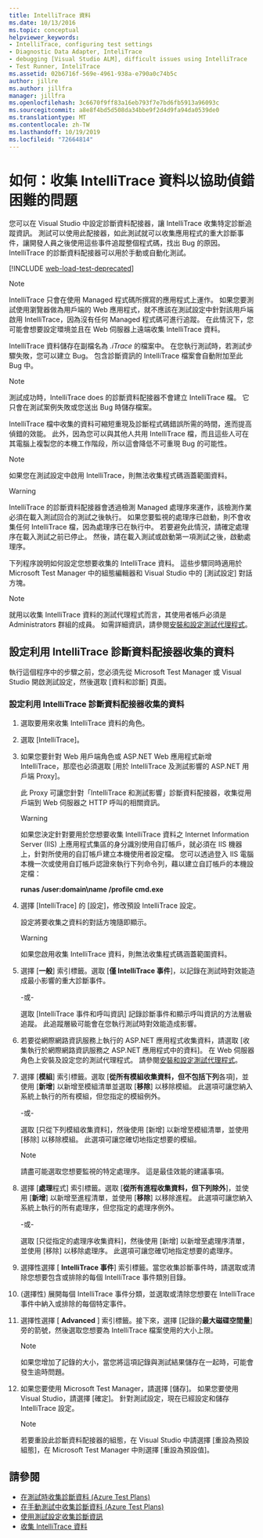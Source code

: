 ```yaml
---
title: IntelliTrace 資料
ms.date: 10/13/2016
ms.topic: conceptual
helpviewer_keywords:
- IntelliTrace, configuring test settings
- Diagnostic Data Adapter, InteliTrace
- debugging [Visual Studio ALM], difficult issues using IntelliTrace
- Test Runner, InteliTrace
ms.assetid: 02b6716f-569e-4961-938a-e790a0c74b5c
author: jillre
ms.author: jillfra
manager: jillfra
ms.openlocfilehash: 3c6670f9ff83a16eb793f7e7bd6fb5913a96093c
ms.sourcegitcommit: a8e8f4bd5d508da34bbe9f2d4d9fa94da0539de0
ms.translationtype: MT
ms.contentlocale: zh-TW
ms.lasthandoff: 10/19/2019
ms.locfileid: "72664814"
---
```

# <a name="how-to-collect-intellitrace-data-to-help-debug-difficult-issues"></a>如何：收集 IntelliTrace 資料以協助偵錯困難的問題

您可以在 Visual Studio 中設定診斷資料配接器，讓 IntelliTrace 收集特定診斷追蹤資訊。 測試可以使用此配接器，如此測試就可以收集應用程式的重大診斷事件，讓開發人員之後使用這些事件追蹤整個程式碼，找出 Bug 的原因。 IntelliTrace 的診斷資料配接器可以用於手動或自動化測試。

[!INCLUDE [web-load-test-deprecated](includes/web-load-test-deprecated.md)]

> [!NOTE]
> IntelliTrace 只會在使用 Managed 程式碼所撰寫的應用程式上運作。 如果您要測試使用瀏覽器做為用戶端的 Web 應用程式，就不應該在測試設定中針對該用戶端啟用 IntelliTrace，因為沒有任何 Managed 程式碼可進行追蹤。 在此情況下，您可能會想要設定環境並且在 Web 伺服器上遠端收集 IntelliTrace 資料。

IntelliTrace 資料儲存在副檔名為 *.iTrace* 的檔案中。 在您執行測試時，若測試步驟失敗，您可以建立 Bug。 包含診斷資訊的 IntelliTrace 檔案會自動附加至此 Bug 中。

> [!NOTE]
> 測試成功時，IntelliTrace does 的診斷資料配接器不會建立 IntelliTrace 檔。 它只會在測試案例失敗或您送出 Bug 時儲存檔案。

IntelliTrace 檔中收集的資料可縮短重現及診斷程式碼錯誤所需的時間，進而提高偵錯的效能。 此外，因為您可以與其他人共用 IntelliTrace 檔，而且這些人可在其電腦上複製您的本機工作階段，所以這會降低不可重現 Bug 的可能性。

> [!NOTE]
> 如果您在測試設定中啟用 IntelliTrace，則無法收集程式碼涵蓋範圍資料。

> [!WARNING]
> IntelliTrace 的診斷資料配接器會透過檢測 Managed 處理序來運作，該檢測作業必須在載入測試回合的測試之後執行。 如果您要監視的處理序已啟動，則不會收集任何 IntelliTrace 檔，因為處理序已在執行中。 若要避免此情況，請確定處理序在載入測試之前已停止。 然後，請在載入測試或啟動第一項測試之後，啟動處理序。

下列程序說明如何設定您想要收集的 IntelliTrace 資料。 這些步驟同時適用於 Microsoft Test Manager 中的組態編輯器和 Visual Studio 中的 [測試設定] 對話方塊。

> [!NOTE]
> 就用以收集 IntelliTrace 資料的測試代理程式而言，其使用者帳戶必須是 Administrators 群組的成員。 如需詳細資訊，請參閱[安裝和設定測試代理程式](../test/lab-management/install-configure-test-agents.md)。

## <a name="configure-the-data-to-collect-with-the-intellitrace-diagnostic-data-adapter"></a>設定利用 IntelliTrace 診斷資料配接器收集的資料

執行這個程序中的步驟之前，您必須先從 Microsoft Test Manager 或 Visual Studio 開啟測試設定，然後選取 [資料和診斷] 頁面。

### <a name="to-configure-the-data-to-collect-with-the-intellitrace-diagnostic-data-adapter"></a>設定利用 IntelliTrace 診斷資料配接器收集的資料

1. 選取要用來收集 IntelliTrace 資料的角色。

2. 選取 [IntelliTrace]。

3. 如果您要針對 Web 用戶端角色或 ASP.NET Web 應用程式新增 IntelliTrace，那麼也必須選取 [用於 IntelliTrace 及測試影響的 ASP.NET 用戶端 Proxy]。

     此 Proxy 可讓您針對「IntelliTrace 和測試影響」診斷資料配接器，收集從用戶端到 Web 伺服器之 HTTP 呼叫的相關資訊。

    > [!WARNING]
    > 如果您決定針對要用於您想要收集 IntelliTrace 資料之 Internet Information Server (IIS) 上應用程式集區的身分識別使用自訂帳戶，就必須在 IIS 機器上，針對所使用的自訂帳戶建立本機使用者設定檔。 您可以透過登入 IIS 電腦本機一次或使用自訂帳戶認證來執行下列命令列，藉以建立自訂帳戶的本機設定檔：
    >
    > **runas /user:domain\name /profile cmd.exe**

4. 選擇 [IntelliTrace] 的 [設定]，修改預設 IntelliTrace 設定。

     設定將要收集之資料的對話方塊隨即顯示。

    > [!WARNING]
    > 如果您啟用收集 IntelliTrace 資料，則無法收集程式碼涵蓋範圍資料。

5. 選擇 [**一般**] 索引標籤。選取 [**僅 IntelliTrace 事件**]，以記錄在測試時對效能造成最小影響的重大診斷事件。

     -或-

     選取 [IntelliTrace 事件和呼叫資訊] 記錄診斷事件和顯示呼叫資訊的方法層級追蹤。 此追蹤層級可能會在您執行測試時對效能造成影響。

6. 若要從網際網路資訊服務上執行的 ASP.NET 應用程式收集資料，請選取 [收集執行於網際網路資訊服務之 ASP.NET 應用程式中的資料]。 在 Web 伺服器角色上安裝及設定您的測試代理程式。 請參閱[安裝和設定測試代理程式](../test/lab-management/install-configure-test-agents.md)。

7. 選擇 [**模組**] 索引標籤。選取 [**從所有模組收集資料，但不包括下列**各項]，並使用 [**新增**] 以新增至模組清單並選取 [**移除**] 以移除模組。 此選項可讓您納入系統上執行的所有模組，但您指定的模組例外。

     -或-

     選取 [只從下列模組收集資料]，然後使用 [新增] 以新增至模組清單，並使用 [移除] 以移除模組。 此選項可讓您確切地指定想要的模組。

    > [!NOTE]
    > 請盡可能選取您想要監視的特定處理序。 這是最佳效能的建議事項。

8. 選擇 [**處理**程式] 索引標籤。選取 [**從所有進程收集資料，但下列除外**]，並使用 [**新增**] 以新增至進程清單，並使用 [**移除**] 以移除進程。 此選項可讓您納入系統上執行的所有處理序，但您指定的處理序例外。

     -或-

     選取 [只從指定的處理序收集資料]，然後使用 [新增] 以新增至處理序清單，並使用 [移除] 以移除處理序。 此選項可讓您確切地指定想要的處理序。

9. 選擇性選擇 [ **IntelliTrace 事件**] 索引標籤。當您收集診斷事件時，請選取或清除您想要包含或排除的每個 IntelliTrace 事件類別目錄。

10. (選擇性) 展開每個 IntelliTrace 事件分類，並選取或清除您想要在 IntelliTrace 事件中納入或排除的每個特定事件。

11. 選擇性選擇 [ **Advanced** ] 索引標籤。接下來，選擇 [記錄的**最大磁碟空間量**] 旁的箭號，然後選取您想要為 IntelliTrace 檔案使用的大小上限。

    > [!NOTE]
    > 如果您增加了記錄的大小，當您將這項記錄與測試結果儲存在一起時，可能會發生逾時問題。

12. 如果您要使用 Microsoft Test Manager，請選擇 [儲存]。 如果您要使用 Visual Studio，請選擇 [確定]。 針對測試設定，現在已經設定和儲存 IntelliTrace 設定。

    > [!NOTE]
    > 若要重設此診斷資料配接器的組態，在 Visual Studio 中請選擇 [重設為預設組態]，在 Microsoft Test Manager 中則選擇 [重設為預設值]。

## <a name="see-also"></a>請參閱

- [在測試時收集診斷資料 (Azure Test Plans)](/azure/devops/test/collect-diagnostic-data?view=vsts)
- [在手動測試中收集診斷資料 (Azure Test Plans)](/azure/devops/test/mtm/collect-more-diagnostic-data-in-manual-tests?view=vsts)
- [使用測試設定收集診斷資訊](../test/collect-diagnostic-information-using-test-settings.md)
- [收集 IntelliTrace 資料](../test/how-to-collect-intellitrace-data-to-help-debug-difficult-issues.md)